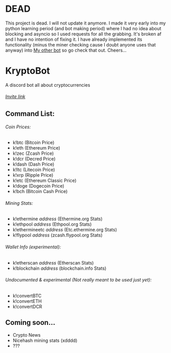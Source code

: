 # DEAD
This project is dead. I will not update it anymore. I made it very early into my python learning period (and bot making period) where I had no idea about blocking and asyncio so I used requests for all the grabbing. It's broken af and I have no intention of fixing it. I have already implemented its functionality (minus the miner checking cause I doubt anyone uses that anyway) into [My other bot](https://github.com/marios8543/PBot) so go check that out. Cheers...


# KryptoBot
A discord bot all about cryptocurrencies

###### [Invite link](https://discordapp.com/oauth2/authorize?client_id=374648052360937472&scope=bot&permissions=379904)

## Command List:

###### Coin Prices:
- k!btc (Bitcoin Price)
- k!eth (Ethereum Price)
- k!zec (Zcash Price)
- k!dcr (Decred Price)
- k!dash (Dash Price)
- k!ltc (Litecoin Price)
- k!xrp (Ripple Price)
- k!etc (Ethereum Classic Price)
- k!doge (Dogecoin Price)
- k!bch (Bitcoin Cash Price)


###### Mining Stats:
- k!ethermine *address* (Ethermine.org Stats)
- k!ethpool *address* (Ethpool.org Stats)
- k!ethermineetc *address* (Etc.ethermine.org Stats)
- k!flypool *address* (zcash.flypool.org Stats)


###### Wallet Info (experimental):
- k!etherscan *address* (Etherscan Stats)
- k!blockchain *address* (blockchain.info Stats)


###### Undocumented & experimental (Not really meant to be used just yet):
- k!convertBTC
- k!convertETH
- k!convertDCR


## Coming soon...
- Crypto News
- Nicehash mining stats (xdddd)
- ???
